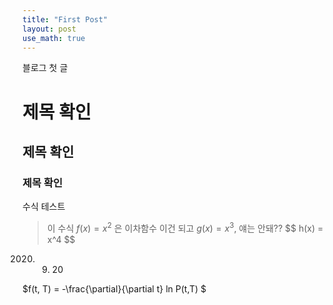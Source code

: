 ```yaml
---
title: "First Post"
layout: post
use_math: true
---
```


블로그 첫 글

# 제목 확인
## 제목 확인
### 제목 확인


수식 테스트

> 이 수식 $f(x) = x^2$ 은 이차함수
> 이건 되고 $g(x) = x^3$, 얘는 안돼?? \$$ h(x) = x^4 \$$ 

2020. 9. 20

$f(t, T) = -\frac{\partial}{\partial t} ln P(t,T) $
